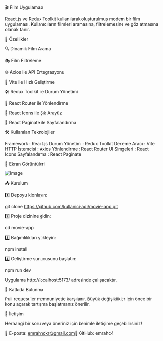 🎬 Film Uygulaması

React.js ve Redux Toolkit kullanılarak oluşturulmuş modern bir film uygulaması. Kullanıcıların filmleri aramasına, filtrelemesine ve göz atmasına olanak tanır.

🚀 Özellikler

🔍 Dinamik Film Arama

🎭 Film Filtreleme

🌐 Axios ile API Entegrasyonu

🚀 Vite ile Hızlı Geliştirme

🛠️ Redux Toolkit ile Durum Yönetimi

📌 React Router ile Yönlendirme

🎨 React Icons ile Şık Arayüz

📑 React Paginate ile Sayfalandırma

🛠️ Kullanılan Teknolojiler

Framework : React.js
Durum Yönetimi : Redux Toolkit
Derleme Aracı : Vite
HTTP İstemcisi : Axios
Yönlendirme : React Router
UI Simgeleri : React Icons
Sayfalandırma : React Paginate

📸 Ekran Görüntüleri




![Image](https://github.com/user-attachments/assets/1060965a-7a5e-40c7-8187-dfdd23f3f88a)

📥 Kurulum

1️⃣ Depoyu klonlayın:

git clone https://github.com/kullanici-adi/movie-app.git

2️⃣ Proje dizinine gidin:

cd movie-app

3️⃣ Bağımlılıkları yükleyin:

npm install

4️⃣ Geliştirme sunucusunu başlatın:

npm run dev

Uygulama http://localhost:5173/ adresinde çalışacaktır.

🤝 Katkıda Bulunma

Pull request’ler memnuniyetle karşılanır. Büyük değişiklikler için önce bir konu açarak tartışma başlatmanız önerilir.

📩 İletişim

Herhangi bir soru veya öneriniz için benimle iletişime geçebilirsiniz!

📧 E-posta: emrahhckr@gmail.com🔗 GitHub: emrahc4


